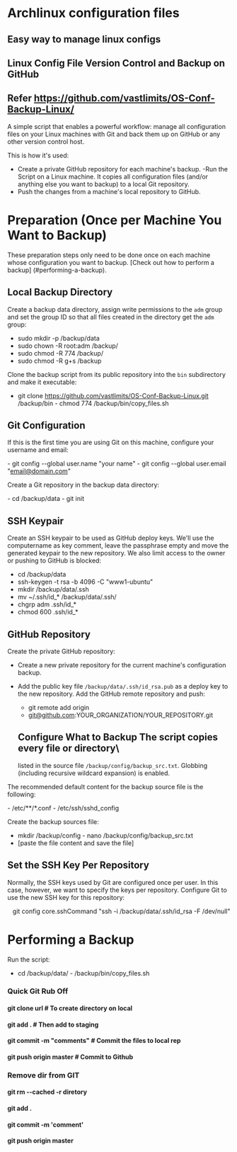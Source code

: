 # Archlinux configuration files
## Easy way to manage linux configs
## Linux Config File Version Control and Backup on GitHub
## Refer https://github.com/vastlimits/OS-Conf-Backup-Linux/

A simple script that enables a powerful workflow: manage all configuration files on your Linux machines with Git and back them up on GitHub or any other version control host.

This is how it's used:

- Create a private GitHub repository for each machine's backup. -Run the
  Script on a Linux machine. It copies all configuration files (and/or
  anything else you want to backup) to a local Git repository.
- Push the changes from a machine's local repository to GitHub.


# Preparation (Once per Machine You Want to Backup)

These preparation steps only need to be done once on each machine whose configuration you want to backup. [Check out how to perform a backup]
(#performing-a-backup).

## Local Backup Directory

Create a backup data directory, assign write permissions to the `adm` group and set the group ID so that all files created in the directory get the `adm` group:

- sudo mkdir -p /backup/data  
- sudo chown -R root:adm /backup/
- sudo chmod -R 774 /backup/
- sudo chmod -R g+s /backup

Clone the backup script from its public repository into the `bin` subdirectory and make it executable:

- git clone https://github.com/vastlimits/OS-Conf-Backup-Linux.git
  /backup/bin
- chmod 774 /backup/bin/copy_files.sh

 ##  Git Configuration
If this is the first time you are using Git on this machine, configure your username and email:

 - git config --global user.name "your name"
 - git config --global user.email "email@domain.com"

Create a Git repository in the backup data directory:

 - cd /backup/data
 - git init

## SSH Keypair
Create an SSH keypair to be used as GitHub deploy keys. We'll use the computername as key comment, leave the passphrase empty and move the generated keypair to the new repository. We also limit access to the owner or pushing to GitHub is blocked:

- cd /backup/data    
- ssh-keygen -t rsa -b 4096 -C "www1-ubuntu"    
- mkdir /backup/data/.ssh    
- mv ~/.ssh/id_* /backup/data/.ssh/    
- chgrp adm .ssh/id_*    
- chmod 600 .ssh/id_*


## GitHub Repository

Create the private GitHub repository:

- Create a new private repository for the current machine's configuration
  backup.
- Add the public key file `/backup/data/.ssh/id_rsa.pub` as a deploy key
  to the new repository. Add the GitHub remote repository and push:    

  - git remote add origin
  - git@github.com:YOUR_ORGANIZATION/YOUR_REPOSITORY.git


  ## Configure What to Backup The script copies every file or directory\

  listed in the source file `/backup/config/backup_src.txt`. Globbing
  (including recursive wildcard expansion) is enabled.

The recommended default content for the backup source file is the following:

 - /etc/**/*.conf
 - /etc/ssh/sshd_config

Create the backup sources file:

 - mkdir /backup/config
 - nano /backup/config/backup_src.txt    
 - [paste the file content and save the file]

## Set the SSH Key Per Repository

Normally, the SSH keys used by Git are configured once per user. In this case, however, we want to specify the keys per repository.
Configure Git to use the new SSH key for this repository:

    git config core.sshCommand "ssh -i /backup/data/.ssh/id_rsa -F /dev/null"

# Performing a Backup

Run the script:
- cd /backup/data/
- /backup/bin/copy_files.sh

### Quick Git Rub Off
#### git clone url          # To create directory on local
#### git add .              # Then add to staging
#### git commit -m "comments"         # Commit the files to local rep
#### git push origin master # Commit to Github

### Remove dir from GIT
#### git rm --cached -r diretory
#### git add .
#### git commit -m 'comment'
#### git push origin master


